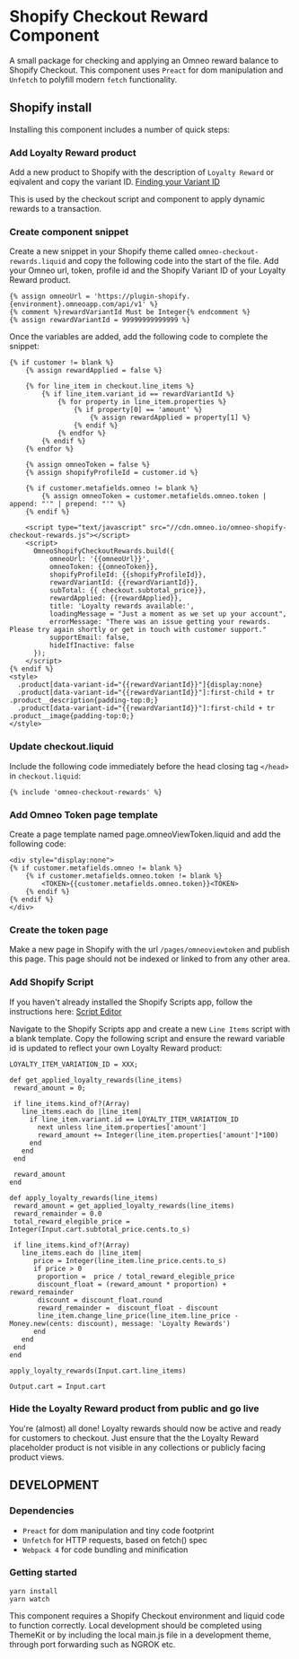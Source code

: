 # Shopify Checkout Reward Component
A small package for checking and applying an Omneo reward balance to Shopify Checkout. This component uses `Preact` for dom manipulation and `Unfetch` to polyfill modern `fetch` functionality.

## Shopify install
Installing this component includes a number of quick steps:

### Add Loyalty Reward product
Add a new product to Shopify with the description of `Loyalty Reward` or eqivalent and copy the variant ID. [Finding your Variant ID](https://help.shopify.com/themes/customization/products/variants/find-variant-id)

This is used by the checkout script and component to apply dynamic rewards to a transaction.

### Create component snippet
Create a new snippet in your Shopify theme called `omneo-checkout-rewards.liquid` and copy the following code into the start of the file. Add your Omneo url, token, profile id and the Shopify Variant ID of your Loyalty Reward product.
```
{% assign omneoUrl = 'https://plugin-shopify.{environment}.omneoapp.com/api/v1' %}
{% comment %}rewardVariantId Must be Integer{% endcomment %}
{% assign rewardVariantId = 99999999999999 %} 
```
Once the variables are added, add the following code to complete the snippet:
```
{% if customer != blank %}
    {% assign rewardApplied = false %}

    {% for line_item in checkout.line_items %}
        {% if line_item.variant_id == rewardVariantId %}
            {% for property in line_item.properties %}
                {% if property[0] == 'amount' %}
                    {% assign rewardApplied = property[1] %}
                {% endif %}
            {% endfor %}
        {% endif %}
    {% endfor %}

    {% assign omneoToken = false %}
    {% assign shopifyProfileId = customer.id %}

    {% if customer.metafields.omneo != blank %}
        {% assign omneoToken = customer.metafields.omneo.token | append: "'" | prepend: "'" %}
    {% endif %}

    <script type="text/javascript" src="//cdn.omneo.io/omneo-shopify-checkout-rewards.js"></script>
    <script>
      OmneoShopifyCheckoutRewards.build({
          omneoUrl: '{{omneoUrl}}',
          omneoToken: {{omneoToken}},
          shopifyProfileId: {{shopifyProfileId}},
          rewardVariantId: {{rewardVariantId}},
          subTotal: {{ checkout.subtotal_price}},
          rewardApplied: {{rewardApplied}},
          title: 'Loyalty rewards available:',
          loadingMessage = "Just a moment as we set up your account",
          errorMessage: "There was an issue getting your rewards. Please try again shortly or get in touch with customer support."
          supportEmail: false,
          hideIfInactive: false
      });
    </script>
{% endif %}
<style>
  .product[data-variant-id="{{rewardVariantId}}"]{display:none}
  .product[data-variant-id="{{rewardVariantId}}"]:first-child + tr .product__description{padding-top:0;}
  .product[data-variant-id="{{rewardVariantId}}"]:first-child + tr .product__image{padding-top:0;}
</style>
```

### Update checkout.liquid
Include the following code immediately before the head closing tag `</head>` in `checkout.liquid`:
```
{% include 'omneo-checkout-rewards' %}
```

### Add Omneo Token page template
Create a page template named page.omneoViewToken.liquid and add the following code:
```
<div style="display:none">
{% if customer.metafields.omneo != blank %}
	{% if customer.metafields.omneo.token != blank %}
  		<TOKEN>{{customer.metafields.omneo.token}}<TOKEN>
	{% endif %}
{% endif %}
</div>
```

### Create the token page
Make a new page in Shopify with the url `/pages/omneoviewtoken` and publish this page. This page should not be indexed or linked to from any other area.

### Add Shopify Script
If you haven't already installed the Shopify Scripts app, follow the instructions here: [Script Editor](https://apps.shopify.com/script-editor)

Navigate to the Shopify Scripts app and create a new `Line Items` script with a blank template. Copy the following script and ensure the reward variable id is updated to reflect your own Loyalty Reward product:

```
LOYALTY_ITEM_VARIATION_ID = XXX;

def get_applied_loyalty_rewards(line_items)
 reward_amount = 0;

 if line_items.kind_of?(Array)
   line_items.each do |line_item|
     if line_item.variant.id == LOYALTY_ITEM_VARIATION_ID
       next unless line_item.properties['amount']
       reward_amount += Integer(line_item.properties['amount']*100)
     end
   end
 end

 reward_amount
end

def apply_loyalty_rewards(line_items)
 reward_amount = get_applied_loyalty_rewards(line_items)
 reward_remainder = 0.0
 total_reward_elegible_price = Integer(Input.cart.subtotal_price.cents.to_s)

 if line_items.kind_of?(Array)
   line_items.each do |line_item|
      price = Integer(line_item.line_price.cents.to_s)
      if price > 0
       proportion =  price / total_reward_elegible_price
       discount_float = (reward_amount * proportion) + reward_remainder
       discount = discount_float.round
       reward_remainder =  discount_float - discount
       line_item.change_line_price(line_item.line_price - Money.new(cents: discount), message: 'Loyalty Rewards')
      end
   end
 end
end

apply_loyalty_rewards(Input.cart.line_items)

Output.cart = Input.cart
```

### Hide the Loyalty Reward product from public and go live
You're (almost) all done! Loyalty rewards should now be active and ready for customers to checkout. Just ensure that the the Loyalty Reward placeholder product is not visible in any collections or publicly facing product views.

## DEVELOPMENT
### Dependencies
* `Preact` for dom manipulation and tiny code footprint
* `Unfetch` for HTTP requests, based on fetch() spec
* `Webpack 4` for code bundling and minification

### Getting started
```
yarn install
yarn watch
```
This component requires a Shopify Checkout environment and liquid code to function correctly. Local development should be completed using ThemeKit or by including the local main.js file in a development theme, through port forwarding such as NGROK etc.




